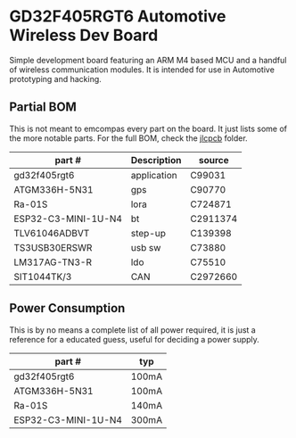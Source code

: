 # GD32F405RGT6 Automotive Wireless Dev Board

Simple development board featuring an ARM M4 based MCU
and a handful of wireless communication modules. It is
intended for use in Automotive prototyping and hacking.

## Partial BOM

This is not meant to emcompas every part on the board.
It just lists some of the more notable parts. For the full
BOM, check the [jlcpcb](/jlcpcb) folder.

|part #|Description|source|
|-|-|-|
|gd32f405rgt6 |application|C99031  |
|ATGM336H-5N31|gps        |C90770  |
|Ra-01S       |lora       |C724871 |
|ESP32-C3-MINI-1U-N4|bt   |C2911374|
|TLV61046ADBVT|step-up    |C139398 |
|TS3USB30ERSWR|usb sw     |C73880  |
|LM317AG-TN3-R|ldo        |C75510  |
|SIT1044TK/3  |CAN        |C2972660|

## Power Consumption

This is by no means a complete list of all power required,
it is just a reference for a educated guess, useful for
deciding a power supply.

|part #| typ|
|-|-|
|gd32f405rgt6       |100mA|
|ATGM336H-5N31      |100mA|
|Ra-01S             |140mA|
|ESP32-C3-MINI-1U-N4|300mA|
